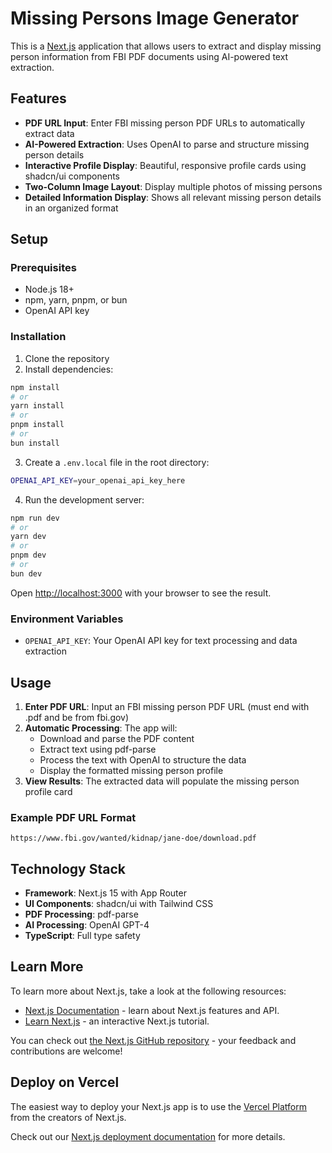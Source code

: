 # Missing Persons Image Generator

This is a [Next.js](https://nextjs.org) application that allows users to extract and display missing person information from FBI PDF documents using AI-powered text extraction.

## Features

- **PDF URL Input**: Enter FBI missing person PDF URLs to automatically extract data
- **AI-Powered Extraction**: Uses OpenAI to parse and structure missing person details
- **Interactive Profile Display**: Beautiful, responsive profile cards using shadcn/ui components
- **Two-Column Image Layout**: Display multiple photos of missing persons
- **Detailed Information Display**: Shows all relevant missing person details in an organized format

## Setup

### Prerequisites

- Node.js 18+ 
- npm, yarn, pnpm, or bun
- OpenAI API key

### Installation

1. Clone the repository
2. Install dependencies:

```bash
npm install
# or
yarn install
# or
pnpm install
# or
bun install
```

3. Create a `.env.local` file in the root directory:

```bash
OPENAI_API_KEY=your_openai_api_key_here
```

4. Run the development server:

```bash
npm run dev
# or
yarn dev
# or
pnpm dev
# or
bun dev
```

Open [http://localhost:3000](http://localhost:3000) with your browser to see the result.

### Environment Variables

- `OPENAI_API_KEY`: Your OpenAI API key for text processing and data extraction

## Usage

1. **Enter PDF URL**: Input an FBI missing person PDF URL (must end with .pdf and be from fbi.gov)
2. **Automatic Processing**: The app will:
   - Download and parse the PDF content
   - Extract text using pdf-parse
   - Process the text with OpenAI to structure the data
   - Display the formatted missing person profile
3. **View Results**: The extracted data will populate the missing person profile card

### Example PDF URL Format
```
https://www.fbi.gov/wanted/kidnap/jane-doe/download.pdf
```

## Technology Stack

- **Framework**: Next.js 15 with App Router
- **UI Components**: shadcn/ui with Tailwind CSS
- **PDF Processing**: pdf-parse
- **AI Processing**: OpenAI GPT-4
- **TypeScript**: Full type safety

## Learn More

To learn more about Next.js, take a look at the following resources:

- [Next.js Documentation](https://nextjs.org/docs) - learn about Next.js features and API.
- [Learn Next.js](https://nextjs.org/learn) - an interactive Next.js tutorial.

You can check out [the Next.js GitHub repository](https://github.com/vercel/next.js) - your feedback and contributions are welcome!

## Deploy on Vercel

The easiest way to deploy your Next.js app is to use the [Vercel Platform](https://vercel.com/new?utm_medium=default-template&filter=next.js&utm_source=create-next-app&utm_campaign=create-next-app-readme) from the creators of Next.js.

Check out our [Next.js deployment documentation](https://nextjs.org/docs/app/building-your-application/deploying) for more details.
